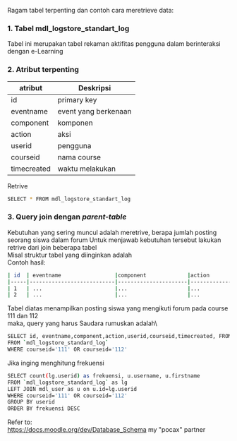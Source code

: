 Ragam tabel terpenting dan contoh cara meretrieve data:  
  
  
### 1. Tabel mdl_logstore_standart_log  
Tabel ini merupakan tabel rekaman aktifitas pengguna dalam berinteraksi dengan e-Learning


### 2. Atribut terpenting  
| atribut            | Deskripsi                          |
| ------------------ | -----------------------------------|
| id                 | primary key                        |
| eventname          | event yang berkenaan               | 
| component          | komponen                           | 
| action             | aksi                               | 
| userid             | pengguna                           | 
| courseid           | nama course                        | 
| timecreated        | waktu melakukan                    |   
  
Retrive
```bash
SELECT * FROM mdl_logstore_standart_log
```  
  
### 3. Query join dengan _parent-table_ 
Kebutuhan yang sering muncul adalah meretrive, berapa jumlah posting seorang siswa dalam forum
Untuk menjawab kebutuhan tersebut lakukan retrive dari join beberapa tabel\
Misal struktur tabel yang diinginkan adalah\
Contoh hasil:  
```bash
| id  | eventname                 |component             |action        |userid           |courseid       | timecreated    |tc            |
|-----|---------------------------|----------------------|--------------|-----------------|---------------|----------------|--------------|
| 1   | ...                       |...                   |...           |...              |...            | ...            |...           |
| 2   | ...                       |...                   |...           |...              |...            | ...            |...           |
```   
Tabel diatas menampilkan posting siswa yang mengikuti forum pada course 111 dan 112\
maka, query yang harus Saudara rumuskan adalah\  
```bash
SELECT id, eventname,component,action,userid,courseid,timecreated, FROM_UNIXTIME(timecreated) as tc
FROM `mdl_logstore_standard_log`
WHERE courseid='111' OR courseid='112'

```  
  
Jika inging menghitung frekuensi  
```bash
SELECT count(lg.userid) as frekuensi, u.username, u.firstname
FROM `mdl_logstore_standard_log` as lg
LEFT JOIN mdl_user as u on u.id=lg.userid
WHERE courseid='111' OR courseid='112'
GROUP BY userid
ORDER BY frekuensi DESC


```  
 

Refer to:  
https://docs.moodle.org/dev/Database_Schema
my "pocax" partner